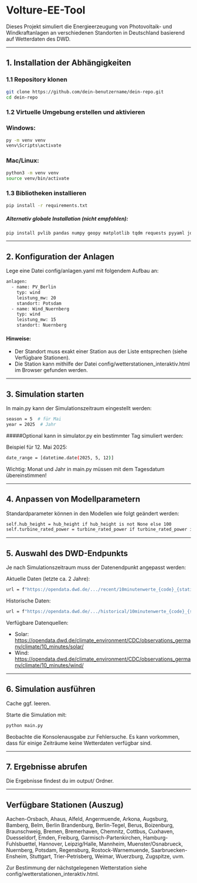 # Volture-EE-Tool

Dieses Projekt simuliert die Energieerzeugung von Photovoltaik- und Windkraftanlagen an verschiedenen Standorten in Deutschland basierend auf Wetterdaten des DWD.

---

## 1. Installation der Abhängigkeiten

### 1.1 Repository klonen

```bash
git clone https://github.com/dein-benutzername/dein-repo.git
cd dein-repo
```

### 1.2 Virtuelle Umgebung erstellen und aktivieren

### Windows:
```bash
py -m venv venv
venv\Scripts\activate
```

### Mac/Linux:
```bash
python3 -m venv venv
source venv/bin/activate
```

### 1.3 Bibliotheken installieren

```bash
pip install -r requirements.txt
```
##### Alternativ globale Installation (nicht empfohlen):

```bash
pip install pvlib pandas numpy geopy matplotlib tqdm requests pyyaml joblib
```
---

## 2. Konfiguration der Anlagen

Lege eine Datei config/anlagen.yaml mit folgendem Aufbau an:

```bash
anlagen:
  - name: PV_Berlin
    typ: wind
    leistung_mw: 20
    standort: Potsdam
  - name: Wind_Nuernberg
    typ: wind
    leistung_mw: 15
    standort: Nuernberg
```

#### Hinweise:
- Der Standort muss exakt einer Station aus der Liste entsprechen (siehe Verfügbare Stationen).
- Die Station kann mithilfe der Datei config/wetterstationen_interaktiv.html im Browser gefunden werden.

---

## 3. Simulation starten

In main.py kann der Simulationszeitraum eingestellt werden:

```bash
season = 5  # für Mai
year = 2025  # Jahr
```
#####Optional kann in simulator.py ein bestimmter Tag simuliert werden:

Beispiel für 12. Mai 2025:
```bash
date_range = [datetime.date(2025, 5, 12)]
```

Wichtig: Monat und Jahr in main.py müssen mit dem Tagesdatum übereinstimmen!

---

## 4. Anpassen von Modellparametern

Standardparameter können in den Modellen wie folgt geändert werden:

```bash
self.hub_height = hub_height if hub_height is not None else 100
self.turbine_rated_power = turbine_rated_power if turbine_rated_power is not None else 3.2
```
---

## 5. Auswahl des DWD-Endpunkts

Je nach Simulationszeitraum muss der Datenendpunkt angepasst werden:

Aktuelle Daten (letzte ca. 2 Jahre):
```bash
url = f"https://opendata.dwd.de/.../recent/10minutenwerte_{code}_{station_id}_akt.zip"
```

Historische Daten:
```bash
url = f"https://opendata.dwd.de/.../historical/10minutenwerte_{code}_{station_id}_{start_str}_{end_string}_hist.zip"
```

Verfügbare Datenquellen:
- Solar: https://opendata.dwd.de/climate_environment/CDC/observations_germany/climate/10_minutes/solar/
- Wind: https://opendata.dwd.de/climate_environment/CDC/observations_germany/climate/10_minutes/wind/

---

## 6. Simulation ausführen

Cache ggf. leeren.

Starte die Simulation mit:
```bash
python main.py
```
Beobachte die Konsolenausgabe zur Fehlersuche. Es kann vorkommen, dass für einige Zeiträume keine Wetterdaten verfügbar sind.

---

## 7. Ergebnisse abrufen

Die Ergebnisse findest du im output/ Ordner.

---

## Verfügbare Stationen (Auszug)

Aachen-Orsbach, Ahaus, Alfeld, Angermuende, Arkona, Augsburg, Bamberg, Belm, Berlin Brandenburg, Berlin-Tegel, Berus, Boizenburg, Braunschweig, Bremen, Bremerhaven, Chemnitz, Cottbus, Cuxhaven, Duesseldorf, Emden, Freiburg, Garmisch-Partenkirchen, Hamburg-Fuhlsbuettel, Hannover, Leipzig/Halle, Mannheim, Muenster/Osnabrueck, Nuernberg, Potsdam, Regensburg, Rostock-Warnemuende, Saarbruecken-Ensheim, Stuttgart, Trier-Petrisberg, Weimar, Wuerzburg, Zugspitze, uvm.

Zur Bestimmung der nächstgelegenen Wetterstation siehe config/wetterstationen_interaktiv.html.
